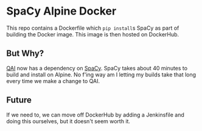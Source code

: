 # SpaCy Alpine Docker

This repo contains a Dockerfile which `pip install`s SpaCy as part of building the Docker image. This image is then hosted on DockerHub.

## But Why?

[QAI](https://github.com/Qordobacode/library.qai.utilities) now has a dependency on [SpaCy](https://spacy.io/). SpaCy takes about 40 minutes to build and install on Alpine. No f'ing way am I letting my builds take that long every time we make a change to QAI.

## Future

If we need to, we can move off DockerHub by adding a Jenkinsfile and doing this ourselves, but it doesn't seem worth it.
